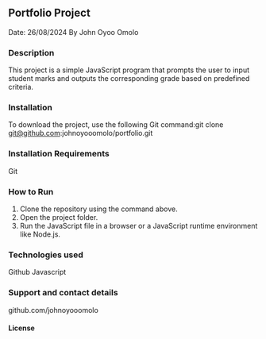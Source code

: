 ## Portfolio Project
Date: 26/08/2024
By John Oyoo Omolo

### Description
This project is a simple JavaScript program that prompts the user to input student marks and outputs the corresponding grade based on predefined criteria.

### Installation
To download the project, use the following Git command:git clone git@github.com:johnoyooomolo/portfolio.git


### Installation Requirements
Git

### How to Run
1. Clone the repository using the command above.
2. Open the project folder.
3. Run the JavaScript file in a browser or a JavaScript runtime environment like Node.js.

### Technologies used
Github 
Javascript

### Support and contact details
github.com/johnoyooomolo

#### License